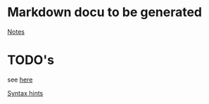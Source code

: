 Markdown docu to be generated
=============================

[Notes](notes.html)


TODO's
======
see [here](todo.html)

[Syntax hints](http://daringfireball.net/projects/markdown/syntax)

